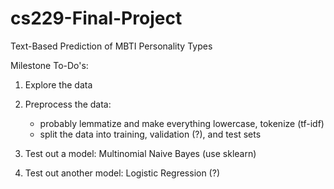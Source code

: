 # cs229-Final-Project
Text-Based Prediction of MBTI Personality Types

Milestone To-Do's: 

1. Explore the data
2. Preprocess the data: 
    - probably lemmatize and make everything lowercase, tokenize (tf-idf)
    - split the data into training, validation (?), and test sets

3. Test out a model: Multinomial Naive Bayes (use sklearn)
4. Test out another model: Logistic Regression (?)
